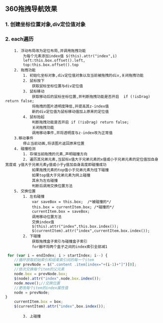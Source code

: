 ## 360拖拽导航效果

### 1. 创建坐标位置对象,div定位值对象
### 2. each遍历
        1. 浮动布局改为定位布局,并调用拖拽功能  
            为每个元素添加index值 $(this).attr("index",i)
            left:this.box.offset().left,  
            top:this.box.offset().top  
        2. 拖拽功能  
            1. 初始化坐标对象,div定位值对象以及当前被拖拽的div,关闭拖拽功能  
            2. 鼠标按下  
                获取鼠标坐标位置与div定位值  
            3. 鼠标移动  
                获取移动后的鼠标坐标位置,并判断拖拽功能是否开启  if (!isDrag) return false;  
                将拖拽的图片透明度降低,并提高其z-index值  
                新的div定位值为鼠标移动值加上原来的定位值  
            4. 鼠标抬起  
                判断拖拽功能是否开启 if (!isDrag) return false;  
                关闭拖拽功能  
                调用移动事件,并将透明度与z-index改为正常值  
        3.移动事件  
            停止当前动画,将该图片返回原来位置  
        4. 碰撞检测  
            1. 存储当前拖拽的元素,声明碰撞方向  
            2. 遍历其兄弟元素,当鼠标x值大于兄弟元素的x值或小于兄弟元素的定位值加自身宽度或 y值大于兄弟元素y值或小于y值加自身高度即碰撞成功  
                如果拖拽元素的top值小于兄弟元素为往下碰撞  
                如果top值大于兄弟元素为网上碰撞  
                其余为左右碰撞  
                判断后调用交换位置方法  
        5. 交换位置  
            1. 左右碰撞  
                var saveBox = this.box;  /*被碰撞的*/  
                this.box = currentItem.box; /*碰撞的*/  
                currentItem.box = saveBox;  
                调用移动位置方法  
                交换index值  
                $(this).attr("index",this.box.index());  
                $(currentItem).attr("index",currentItem.box.index());  
            2. 下碰撞  
                获取拖拽盒子索引与碰撞盒子索引  
                for循环将两个盒子之间的index索引全部减1  
```js
 for (var i = endIndex; i > startIndex; i--) {
    //循环获取初始索引和结束索引间的每一个item
    var prevNode = $(".content .item[index="+(i-1)+"]")[0];
    //依次交换每个item的父元素
    node.box = prevNode.box;
    $(node).attr("index",node.box.index());
    node.move();//交换位置
    //更改每个item的index属性值
    node = prevNode;
}
    currentItem.box = box;
    $(currentItem).attr("index",box.index());

```
            3. 上碰撞  



